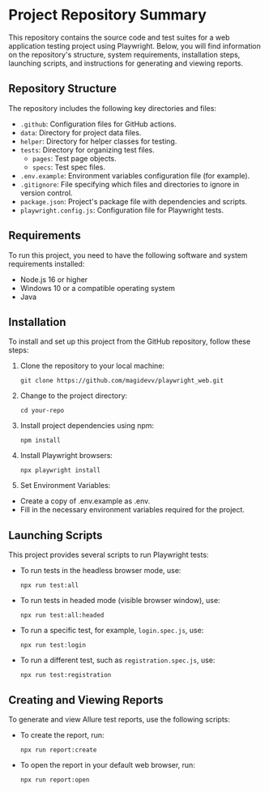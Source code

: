 # Project Repository Summary

This repository contains the source code and test suites for a web application testing project using Playwright. Below, you will find information on the repository's structure, system requirements, installation steps, launching scripts, and instructions for generating and viewing reports.

## Repository Structure

The repository includes the following key directories and files:

- `.github`: Configuration files for GitHub actions.
- `data`: Directory for project data files.
- `helper`: Directory for helper classes for testing.
- `tests`: Directory for organizing test files.
  - `pages`: Test page objects.
  - `specs`: Test spec files.
- `.env.example`: Environment variables configuration file (for example).
- `.gitignore`: File specifying which files and directories to ignore in version control.
- `package.json`: Project's package file with dependencies and scripts.
- `playwright.config.js`: Configuration file for Playwright tests.

## Requirements

To run this project, you need to have the following software and system requirements installed:

- Node.js 16 or higher
- Windows 10 or a compatible operating system
- Java

## Installation

To install and set up this project from the GitHub repository, follow these steps:

1. Clone the repository to your local machine:
   ```shell
   git clone https://github.com/magidevv/playwright_web.git
   ```

2. Change to the project directory:
   ```shell
   cd your-repo
   ```

3. Install project dependencies using npm:
   ```shell
   npm install
   ```

4. Install Playwright browsers:
   ```shell
   npx playwright install
   ```

5. Set Environment Variables:
- Create a copy of .env.example as .env.
- Fill in the necessary environment variables required for the project.

## Launching Scripts

This project provides several scripts to run Playwright tests:

- To run tests in the headless browser mode, use:
  ```shell
  npx run test:all
  ```

- To run tests in headed mode (visible browser window), use:
  ```shell
  npx run test:all:headed
  ```

- To run a specific test, for example, `login.spec.js`, use:
  ```shell
  npx run test:login
  ```

- To run a different test, such as `registration.spec.js`, use:
  ```shell
  npx run test:registration
  ```

## Creating and Viewing Reports

To generate and view Allure test reports, use the following scripts:

- To create the report, run:
  ```shell
  npx run report:create
  ```

- To open the report in your default web browser, run:
  ```shell
  npx run report:open
  ```